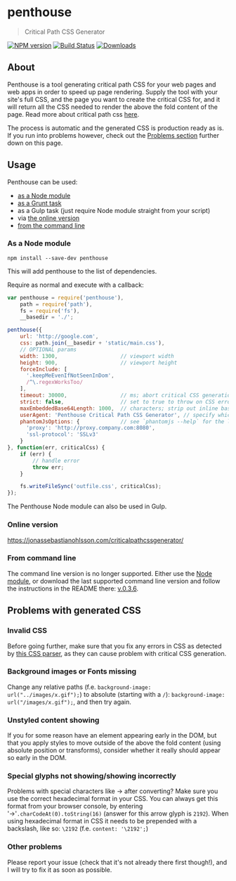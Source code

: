 # penthouse

> Critical Path CSS Generator

[![NPM version](https://badge.fury.io/js/penthouse.svg)](http://badge.fury.io/js/penthouse)
[![Build Status](https://travis-ci.org/pocketjoso/penthouse.svg?branch=master)](https://travis-ci.org/pocketjoso/penthouse)
[![Downloads](https://img.shields.io/npm/dm/penthouse.svg?style=flat)](https://www.npmjs.com/package/penthouse)

## About

Penthouse is a tool generating critical path CSS for your web pages and web apps in order to speed up page rendering. Supply the tool with your site's full CSS, and the page you want to create the critical CSS for, and it will return all the CSS needed to render the above the fold content of the page. Read more about critical path css [here](http://www.phpied.com/css-and-the-critical-path/).

The process is automatic and the generated CSS is production ready as is. If you run into problems however, check out the [Problems section](#problems-with-generated-css) further down on this page.

## Usage

Penthouse can be used:

* [as a Node module](#as-a-node-module)
* [as a Grunt task](https://github.com/fatso83/grunt-penthouse)
* as a Gulp task (just require Node module straight from your script)
* via [the online version](#online-version)
* [from the command line](#from-command-line)

### As a Node module

```
npm install --save-dev penthouse
```

This will add penthouse to the list of dependencies.

Require as normal and execute with a callback:

```js
var penthouse = require('penthouse'),
    path = require('path'),
    fs = require('fs'),
    __basedir = './';

penthouse({
    url: 'http://google.com',
    css: path.join(__basedir + 'static/main.css'),
    // OPTIONAL params
    width: 1300,                    // viewport width
    height: 900,                    // viewport height
    forceInclude: [
      '.keepMeEvenIfNotSeenInDom',
      /^\.regexWorksToo/
    ],
    timeout: 30000,                 // ms; abort critical CSS generation after this timeout
    strict: false,                  // set to true to throw on CSS errors (will run faster if no errors)
    maxEmbeddedBase64Length: 1000,  // characters; strip out inline base64 encoded resources larger than this
    userAgent: 'Penthouse Critical Path CSS Generator', // specify which user agent string when loading the page
    phantomJsOptions: {             // see `phantomjs --help` for the list of all available options
      'proxy': 'http://proxy.company.com:8080',
      'ssl-protocol': 'SSLv3'
    }
}, function(err, criticalCss) {
    if (err) {
        // handle error
        throw err;
    }

    fs.writeFileSync('outfile.css', criticalCss);
});
```

The Penthouse Node module can also be used in Gulp.

### Online version

<https://jonassebastianohlsson.com/criticalpathcssgenerator/>

### From command line

The command line version is no longer supported. Either use the [Node module](#as-a-node-module), or download the last
supported command line version and follow the instructions in the README there: [v.0.3.6](https://github.com/pocketjoso/penthouse/releases/tag/v0.3.6).

## Problems with generated CSS

### Invalid CSS

Before going further, make sure that you fix any errors in CSS as detected by [this CSS parser](http://iamdustan.com/reworkcss_ast_explorer/), as they can cause problem with critical CSS generation.

### Background images or Fonts missing

Change any relative paths (f.e. `background-image: url("../images/x.gif");`) to absolute (starting with a `/`): `background-image: url("/images/x.gif");`, and then try again.

### Unstyled content showing

If you for some reason have an element appearing early in the DOM, but that you apply styles to move outside of the above the fold content (using absolute position or transforms), consider whether it really should appear so early in the DOM.

### Special glyphs not showing/showing incorrectly

Problems with special characters like &#8594; after converting? Make sure you use the correct hexadecimal format in your CSS. You can always get this format from your browser console, by entering '&#8594;'`.charCodeAt(0).toString(16)` (answer for this arrow glyph is `2192`). When using hexadecimal format in CSS it needs to be prepended with a backslash, like so: `\2192` (f.e. `content: '\2192';`)

### Other problems

Please report your issue (check that it's not already there first though!), and I will try to fix it as soon as possible.
